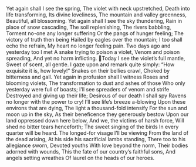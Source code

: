Yet again shall I see the spring,
The violet with neck upstretched,
Death into life transforming,
Its divine loveliness,
The mountain and valley greenness,
Beautiful, all blossoming.
Yet again shall I see the sky thundering,
Rain in place of snow cascading,
The soil replenishing,
The rivers babbling,
Torment no-one any longer suffering
Or the pangs of hunger feeling;
The victory of truth then being
Hailed by eagles over the mountain;
I too shall echo the refrain,
My heart no longer feeling pain.
Two days ago and yesterday too I met
A snake trying to poison a violet,
Venom and poison spreading,
And yet no harm inflicting.
Today I see the violet’s full mantle,
Sweet of scent, all gentle.
I gaze upon and remark quite simply:
“How exquisite it is, how lovely!”
Snakes on their bellies crawl,
Choked by bitterness and gall.
Yet again in profusion shall I witness
Roses and blooming violets,
The transformation to dust and ashes of those
Who only yesterday were full of boasts;
I’ll see spreaders of venom and strife
Destroyed and giving up their life;
Desirous of our death I shall spy
Ravens no longer with the power to cry!
I’ll see life’s breeze a-blowing
Upon these environs that are dying,
The light a thousand-fold intensify
For the sun and moon up in the sky,
As their beneficence they generously bestow
Upon our land oppressed down here below,
And we, the victims of harsh force,
Will shed no bitter tears henceforth;
The sweet singing of the birds
In every quarter will be heard.
The longed-for visage I’ll be viewing
From the land of the dead arising,
At his side his sacrificial lambs standing,
There too to his allegiance sworn,
Devoted youths
With love beyond the norm,
Their bodies adorned with wounds,
This the fate of our country’s faithful sons,
And angels setting wreathes
Of laurel on the heads of our heroes.